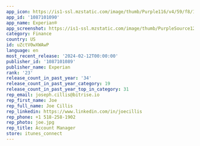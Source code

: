 ```yaml
---
app_icon: https://is1-ssl.mzstatic.com/image/thumb/Purple116/v4/59/f8/1d/59f81d69-5aff-78d5-5c58-9dfa455c5370/AppIcon-0-0-1x_U007emarketing-0-7-0-85-220.png/1024x1024bb.png
app_id: '1087101090'
app_name: Experian®
app_screenshot: https://is1-ssl.mzstatic.com/image/thumb/PurpleSource126/v4/7f/dc/c7/7fdcc70c-2857-fe04-3d7b-77fb5a781412/54922341-fc17-46b7-9dcf-a4dfeec1bfe8_Main_Listing__U002b_SM_-_1284x2778_-_F1.jpg/1284x2778bb.png
category: Finance
country: US
id: uZctV0wXWAwP
language: en
most_recent_release: '2024-02-12T00:00:00'
publisher_id: '1087101089'
publisher_name: Experian
rank: '23'
release_count_in_past_year: '34'
release_count_in_past_year_category: 19
release_count_in_past_year_top_in_category: 31
rep_email: joseph.cillis@bitrise.io
rep_first_name: Joe
rep_full_name: Joe Cillis
rep_linkedin: https://www.linkedin.com/in/joecillis
rep_phone: +1 518-258-1902
rep_photo: joe.jpg
rep_title: Account Manager
store: itunes_connect
---
```

